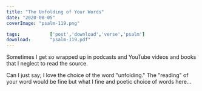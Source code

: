 ```yaml
---
title: "The Unfolding of Your Words"
date: "2020-08-05"
coverImage: "psalm-119.png"

tags:           ['post','download','verse','psalm']
download:       "psalm-119.pdf"
---
```


Sometimes I get so wrapped up in podcasts and YouTube videos and books that I neglect to read the source.

Can I just say; I love the choice of the word "unfolding." The "reading" of your word would be fine but what I fine and poetic choice of words here...
